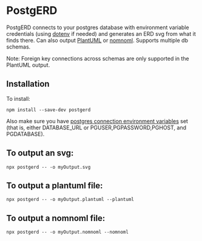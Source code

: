 # PostgERD

PostgERD connects to your postgres database with environment variable credentials (using [dotenv](https://github.com/motdotla/dotenv#readme) if needed) and generates an ERD svg from what it finds there. Can also output [PlantUML](https://plantuml.com/) or [nomnoml](http://www.nomnoml.com/). Supports multiple db schemas.

Note: Foreign key connections across schemas are only supported in the PlantUML output.

## Installation

To install:

```
npm install --save-dev postgerd
```

Also make sure you have [postgres connection environment variables](https://www.postgresql.org/docs/9.3/libpq-envars.html) set (that is, either DATABASE_URL or PGUSER,PGPASSWORD,PGHOST, and PGDATABASE).

## To output an svg:

```
npx postgerd -- -o myOutput.svg
```

## To output a plantuml file:

```
npx postgerd -- -o myOutput.plantuml --plantuml
```

## To output a nomnoml file:

```
npx postgerd -- -o myOutput.nomnoml --nomnoml
```